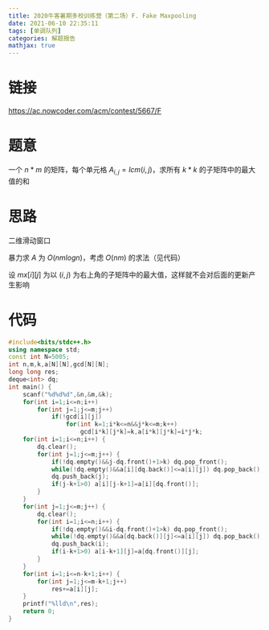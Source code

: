 ```yaml
---
title: 2020牛客暑期多校训练营（第二场）F. Fake Maxpooling
date: 2021-06-10 22:35:11
tags: [单调队列]
categories: 解题报告
mathjax: true
---
```


# 链接

<https://ac.nowcoder.com/acm/contest/5667/F>

# 题意

一个 $n*m$ 的矩阵，每个单元格 $A_{i,j}=lcm(i,j)$，求所有 $k*k$ 的子矩阵中的最大值的和

<!--more-->

# 思路

二维滑动窗口

暴力求 $A$ 为 $O(nmlogn)$，考虑 $O(nm)$ 的求法（见代码）

设 $mx[i][j]$ 为以 $(i,j)$ 为右上角的子矩阵中的最大值，这样就不会对后面的更新产生影响

# 代码

```cpp
#include<bits/stdc++.h>
using namespace std;
const int N=5005;
int n,m,k,a[N][N],gcd[N][N];
long long res;
deque<int> dq;
int main() {
    scanf("%d%d%d",&n,&m,&k);
    for(int i=1;i<=n;i++)
        for(int j=1;j<=m;j++)
            if(!gcd[i][j])
                for(int k=1;i*k<=n&&j*k<=m;k++)
                    gcd[i*k][j*k]=k,a[i*k][j*k]=i*j*k;
    for(int i=1;i<=n;i++) {
        dq.clear();
        for(int j=1;j<=m;j++) {
            if(!dq.empty()&&j-dq.front()+1>k) dq.pop_front();
            while(!dq.empty()&&a[i][dq.back()]<=a[i][j]) dq.pop_back();
            dq.push_back(j);
            if(j-k+1>0) a[i][j-k+1]=a[i][dq.front()];
        }
    }
    for(int j=1;j<=m;j++) {
        dq.clear();
        for(int i=1;i<=n;i++) {
            if(!dq.empty()&&i-dq.front()+1>k) dq.pop_front();
            while(!dq.empty()&&a[dq.back()][j]<=a[i][j]) dq.pop_back();
            dq.push_back(i);
            if(i-k+1>0) a[i-k+1][j]=a[dq.front()][j];
        }
    }
    for(int i=1;i<=n-k+1;i++) {
        for(int j=1;j<=m-k+1;j++)
            res+=a[i][j];
    }
    printf("%lld\n",res);
    return 0;
}
```